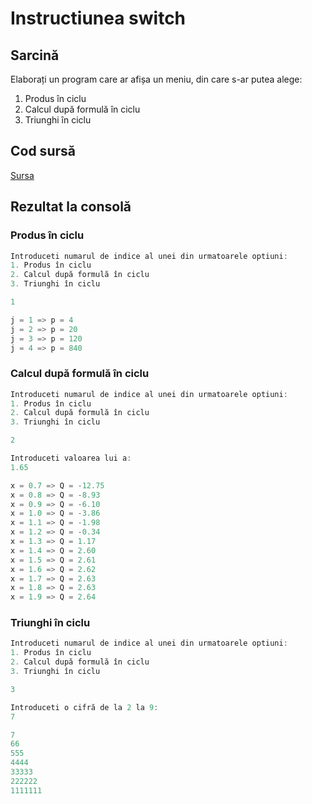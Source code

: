 # Instructiunea switch
## Sarcină
Elaborați un program care ar afișa un meniu, din care s-ar putea alege:
1. Produs în ciclu
1. Calcul după formulă în ciclu
1. Triunghi în ciclu
## Cod sursă
[Sursa](main.c)
## Rezultat la consolă
### Produs în ciclu
```c
Introduceti numarul de indice al unei din urmatoarele optiuni:
1. Produs în ciclu
2. Calcul după formulă în ciclu
3. Triunghi în ciclu

1

j = 1 => p = 4
j = 2 => p = 20
j = 3 => p = 120
j = 4 => p = 840
```
### Calcul după formulă în ciclu
```c
Introduceti numarul de indice al unei din urmatoarele optiuni:
1. Produs în ciclu
2. Calcul după formulă în ciclu
3. Triunghi în ciclu

2

Introduceti valoarea lui a:
1.65

x = 0.7 => Q = -12.75
x = 0.8 => Q = -8.93
x = 0.9 => Q = -6.10
x = 1.0 => Q = -3.86
x = 1.1 => Q = -1.98
x = 1.2 => Q = -0.34
x = 1.3 => Q = 1.17
x = 1.4 => Q = 2.60
x = 1.5 => Q = 2.61
x = 1.6 => Q = 2.62
x = 1.7 => Q = 2.63
x = 1.8 => Q = 2.63
x = 1.9 => Q = 2.64
```
### Triunghi în ciclu
```c
Introduceti numarul de indice al unei din urmatoarele optiuni:
1. Produs în ciclu
2. Calcul după formulă în ciclu
3. Triunghi în ciclu

3

Introduceti o cifră de la 2 la 9:
7

7
66
555
4444
33333
222222
1111111
```
